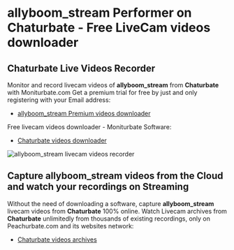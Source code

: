# allyboom_stream Performer on Chaturbate - Free LiveCam videos downloader

## Chaturbate Live Videos Recorder

Monitor and record livecam videos of **allyboom_stream** from **Chaturbate** with Moniturbate.com
Get a premium trial for free by just and only registering with your Email address:
* [allyboom_stream Premium videos downloader](https://moniturbate.com/request-demo-licence-key.html)

Free livecam videos downloader - Moniturbate Software:
* [Chaturbate videos downloader](https://moniturbate.com/moniturbate-download-software.html)

![allyboom_stream livecam videos recorder](https://peachurnet.com/templates/moniturbate-software.png)


## Capture allyboom_stream videos from the Cloud and watch your recordings on Streaming

Without the need of downloading a software, capture **allyboom_stream** livecam videos from **Chaturbate** 100% online.
Watch Livecam archives from **Chaturbate** unlimitedly from thousands of existing recordings, only on Peachurbate.com and its websites network:
* [Chaturbate videos archives](https://peachurnet.com/)